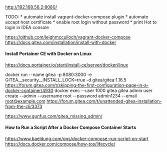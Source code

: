 ####
http://192.168.56.2:8080/

TODO:
    * automate install vagrant-docker-compose plugin
    * automate accept host certificate
    * enable root login without password
    * print Hot to login in IDEA console
    
https://github.com/leighmcculloch/vagrant-docker-compose
https://docs.gitea.com/installation/install-with-docker

#### Install Portainer CE with Docker on Linux
https://docs.portainer.io/start/install-ce/server/docker/linux

docker run --name gitea -p 8080:3000 -e GITEA__security__INSTALL_LOCK=true -d gitea/gitea:1.16.5
https://forum.gitea.com/t/skipping-the-first-configuration-page-in-a-docker-container/4930
docker exec --user 1000 gitea gitea admin user create --admin --username root --password admin1234 --email root@example.com
https://forum.gitea.com/t/unattended-gitea-installation-from-the-cli/3373

https://www.gunfus.com/gitea_missing_admin/

#### How to Run a Script After a Docker Compose Container Starts
https://www.baeldung.com/ops/docker-compose-run-script-on-start
https://docs.docker.com/compose/how-tos/lifecycle/